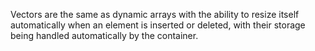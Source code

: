 
Vectors are the same as dynamic arrays with the ability to resize itself automatically when an element is inserted or deleted, with their storage being handled automatically by the container. 
